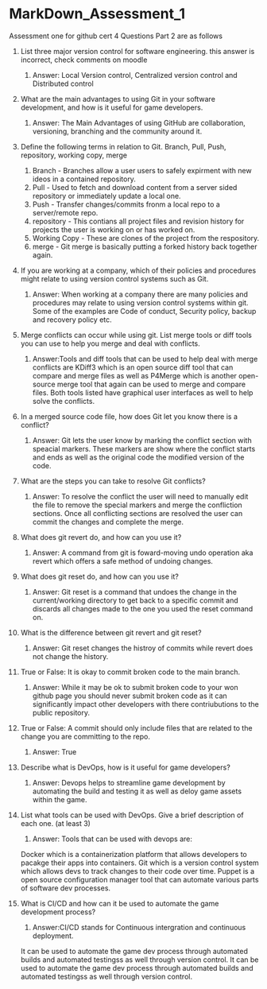 # MarkDown_Assessment_1
Assessment one for github cert 4
Questions Part 2 are as follows

1.	List three major version control for software engineering.
   this answer is incorrect, check comments on moodle
	1. Answer: Local Version control, Centralized version control and Distributed control
	

3.	What are the main advantages to using Git in your software development, and how is it useful for game developers.
	1. Answer: The Main Advantages of using GitHub are collaboration, versioning, branching and the community around it.
	

4.	Define the following terms in relation to Git. Branch, Pull, Push, repository, working copy, merge
	1. Branch -  Branches allow a user users to safely expirment with new ideos in a contained repository.
	1. Pull - Used to fetch and download content from a server sided repository or immediately update a local one.
	1. Push - Transfer changes/commits fronm a local repo to a server/remote repo.
	1. repository - This contians all project files and revision history for projects the user is working on or has worked on.
	1. Working Copy - These are clones of the project from the respository.
	1. merge - Git merge is basically putting a forked history back together again.
	

5.	If you are working at a company, which of their policies and procedures might relate to using version control systems such as Git.
	1. Answer: When working at a company there are many policies and procedures may relate to using version control systems within git.
	Some of the examples are Code of conduct, Security policy, backup and recovery policy etc.
	

6.	Merge conflicts can occur while using git. List merge tools or diff tools you can use to help you merge and deal with conflicts.
	1. Answer:Tools and diff tools that can be used to help deal with merge conflicts are KDiff3 which is an open source diff tool that can compare and merge files
	as well as P4Merge which is another open-source merge tool that again can be used to merge and compare files. Both tools listed have graphical user interfaces as well to help solve the conflicts.
	

7.	In a merged source code file, how does Git let you know there is a conflict?
	1. Answer: Git lets the user know by marking the conflict section with speacial markers. These markers are show where the conflict starts and ends  as well as the original code the modified version of the code.
	

8.	What are the steps you can take to resolve Git conflicts?
	1. Answer: To resolve the conflict the user will need to manually edit the file to remove the special markers and merge the confliction sections. Once all conflicting sections are resolved the user can commit the changes and complete the merge.
	

9.	What does git revert do, and how can you use it?
	1. Answer: A command from git is foward-moving undo operation aka revert which offers a safe method of undoing changes.
	

10.	What does git reset do, and how can you use it?
	1. Answer: Git reset is a command that undoes the change in the current/working directory to get back to a specific commit and discards all changes made to the one you used the reset command on.
	

11.	What is the difference between git revert and git reset?
	1. Answer: Git reset changes the histroy of commits while revert does not change the history.
	

12.	True or False: It is okay to commit broken code to the main branch.
	1. Answer:  While it may be ok to submit broken code to your won github page you should never submit broken code as it can significantly impact other developers with there contriubutions to the public repository.
	

13.	True or False: A commit should only include files that are related to the change you are committing to the repo.
	1. Answer: True


14.	Describe what is DevOps, how is it useful for game developers?
	1. Answer: Devops helps to streamline game development by automating the build and testing it as well as deloy game assets within the game.
	

15.	List what tools can be used with DevOps. Give a brief description of each one. (at least 3)
	1. Answer: Tools that can be used with devops are:
	
	Docker which is a containerization platform that allows developers to pacakge their apps into containers.
	Git which is a version control system which allows devs to track changes to their code over time.
	Puppet is a open source configuration manager tool that can automate various parts of software dev processes.
	

16.	What is CI/CD and how can it be used to automate the game development process?
	1. Answer:CI/CD stands for Continuous intergration and continuous deployment.
	
	It can be used to automate the game dev process through automated builds and automated testingss as well through version control.
	It can be used to automate the game dev process through automated builds and automated testingss as well through version control.
	




